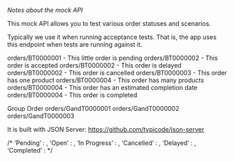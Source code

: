 
*Notes about the mock API*

This mock API allows you to test various order statuses
and scenarios.

Typically we use it when running acceptance tests. 
That is, the app uses this endpoint when tests are running against it.

orders/BT0000001 - This little order is pending
orders/BT0000002 - This order is accepted
orders/BT0000002 - This order is delayed
orders/BT0000002 - This order is cancelled
orders/BT0000003 - This order has one product
orders/BT0000004 - This order has many products
orders/BT0000004 - This order has an estimated completion date
orders/BT0000004 - This order is completed

Group Order
orders/GandT0000001
orders/GandT0000002
orders/GandT0000003


It is built with JSON Server:
https://github.com/typicode/json-server



/*
	‘Pending’ : <AlertCircle fill=“#ffffff” />,
	‘Open’ : <AlertCircle fill=“#ffffff” />,
	‘In Progress’ : <AlertCircle fill=“#ffffff” />,
	‘Cancelled’ : <AlertCircle fill=“#ffffff” />,
	‘Delayed’ : <AlertCircle fill=“#ffffff” />,
	‘Completed’ : <CheckCircle fill=“#ffffff” />
*/
